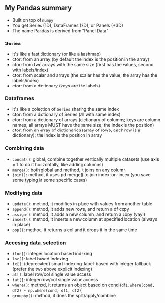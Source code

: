 ## My Pandas summary
* Built on top of ```numpy```
* You get Series (1D), DataFrames (2D), or Panels (+3D)
* The name Pandas is derived from "Panel Data"

### Series
* it's like a fast dictionary (or like a hashmap)
* ctor: from an array (by default the index is the position in the array)
* ctor: from two arrays with the same size (first has the values, second with labels/index)
* ctor: from scalar and arrays (the scalar has the value, the array has the labels/index)
* ctor: from a dictionary (keys are the labels)

### Dataframes
* it's like a colection of ```Series``` sharing the same index
* ctor: from a dictionary of Series (all with same index)
* ctor: from a dictionary of arrays (dictionary of columns; keys are column names, all arrays MUST have the same size; the index is the position)
* ctor: from an array of dictionaries (array of rows; each row is a dictionary); the index is the position in array
  
### Combining data
* ```concat()```: global, combine together vertically multiple datasets (use axis = 1 to do it horizontally, like adding columns)
* ```merge()```: both global and method, it joins on any column
* ```join()```: method, it uses pd.merge() to join index-on-index (you save some typing in some specific cases)

### Modifying data
* ```update()```: method, it modifies in place with values from another table
* ```append()```: method, it adds new rows, and return a df copy
* ```assign()```: method, it adds a new column, and return a copy (yay!)
* ```insert()```: method, it inserts a new column at specified location (always in place)
* ```pop()```: method, it returns a col and it drops it in the same time

### Accesing data, selection
* ```iloc[]```: integer location based indexing
* ```loc[]```: label based indexing
* ```ix[]```: (deprecated) smart indexing; label-based with integer fallback (prefer the two above explicit indexing)
* ```at[]```: label row/col single value access
* ```iat[]```: integer row/col single value access
* ```where()```: method, it returns an object based on cond (```df1.where(cond, df2) ~ np.where(cond, df1, df2)```)
* ```groupby()```: method, it does the split/apply/combine



